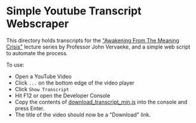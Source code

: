 # Simple Youtube Transcript Webscraper

This directory holds transcripts for the ["Awakening From The Meaning Crisis"](https://www.youtube.com/playlist?list=PLND1JCRq8Vuh3f0P5qjrSdb5eC1ZfZwWJ) lecture series by Professor John Vervaeke, and a simple web script to automate the process.

To use:
- Open a YouTube Video
- Click `...` on the bottom edge of the video player
- Click `Show Transcript`
- Hit F12 or open the Developer Console
- Copy the contents of [download_transcript_min.js](https://github.com/nkhi/buddhism-cogsci-transcript/blob/main/download_transcript_min.js) into the console and press Enter.
- The title of the video should now be a "Download" link.

